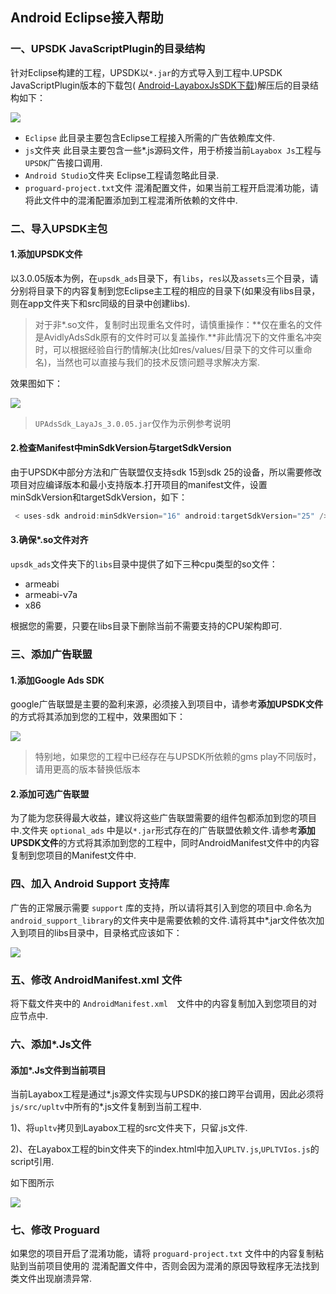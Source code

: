 ## Android Eclipse接入帮助

### 一、UPSDK JavaScriptPlugin的目录结构
针对Eclipse构建的工程，UPSDK以`*.jar`的方式导入到工程中.UPSDK JavaScriptPlugin版本的下载包( [Android-LayaboxJsSDK下载](http://doc.upltv.com/en/master/chapters/chapter09.html "SDKDownLoad"))解压后的目录结构如下：

![](http://docc.upltv.com/uploads/201809/5b98f4a1c89a1_5b98f4a1.png)

- `Eclipse`
	此目录主要包含Eclipse工程接入所需的广告依赖库文件.
- `js`文件夹
	此目录主要包含一些*.js源码文件，用于桥接当前`Layabox Js`工程与`UPSDK`广告接口调用.
- `Android Studio`文件夹
	Eclipse工程请忽略此目录.
- `proguard-project.txt`文件
	混淆配置文件，如果当前工程开启混淆功能，请将此文件中的混淆配置添加到工程混淆所依赖的文件中.
	

### 二、导入UPSDK主包
#### 1.添加UPSDK文件
以3.0.05版本为例，在`upsdk_ads`目录下，有`libs`，`res`以及`assets`三个目录，请分别将目录下的内容复制到您Eclipse主工程的相应的目录下(如果没有libs目录，则在app文件夹下和src同级的目录中创建libs).
> 对于非*.so文件，复制时出现重名文件时，请慎重操作：**仅在重名的文件是AvidlyAdsSdk原有的文件时可以复盖操作.**非此情况下的文件重名冲突时，可以根据经验自行酌情解决(比如res/values/目录下的文件可以重命名)，当然也可以直接与我们的技术反馈问题寻求解决方案.

效果图如下：

![](http://docc.upltv.com/uploads/201809/5b98f614c67d9_5b98f614.png)

> `UPAdsSdk_LayaJs_3.0.05.jar`仅作为示例参考说明

#### 2.检查Manifest中minSdkVersion与targetSdkVersion
由于UPSDK中部分方法和广告联盟仅支持sdk 15到sdk 25的设备，所以需要修改项目对应编译版本和最小支持版本.打开项目的manifest文件，设置minSdkVersion和targetSdkVersion，如下：
```groovy
 < uses-sdk android:minSdkVersion="16" android:targetSdkVersion="25" />
```
#### 3.确保*.so文件对齐
`upsdk_ads`文件夹下的`libs`目录中提供了如下三种cpu类型的so文件：
- armeabi
- armeabi-v7a
- x86

根据您的需要，只要在libs目录下删除当前不需要支持的CPU架构即可.

### 三、添加广告联盟
#### 1.添加Google Ads SDK
google广告联盟是主要的盈利来源，必须接入到项目中，请参考**添加UPSDK文件**的方式将其添加到您的工程中，效果图如下：

![](http://docc.upltv.com/uploads/201809/5b98f679af237_5b98f679.png)

> 特别地，如果您的工程中已经存在与UPSDK所依赖的gms play不同版时，请用更高的版本替换低版本

#### 2.添加可选广告联盟
为了能为您获得最大收益，建议将这些广告联盟需要的组件包都添加到您的项目中.文件夹 `optional_ads` 中是以`*.jar`形式存在的广告联盟依赖文件.请参考**添加UPSDK文件**的方式将其添加到您的工程中，同时AndroidManifest文件中的内容复制到您项目的Manifest文件中.

### 四、加入 Android Support 支持库
广告的正常展示需要 `support` 库的支持，所以请将其引入到您的项目中.命名为`android_support_library`的文件夹中是需要依赖的文件.请将其中*.jar文件依次加入到项目的libs目录中，目录格式应该如下：

![](http://docc.upltv.com/uploads/201809/5b98f6edd1b61_5b98f6ed.png)

### 五、修改 AndroidManifest.xml 文件
将下载文件夹中的 `AndroidManifest.xml  `文件中的内容复制加入到您项目的对应节点中.

### 六、添加*.Js文件
#### 添加*.Js文件到当前项目

当前Layabox工程是通过*.js源文件实现与UPSDK的接口跨平台调用，因此必须将`js/src/upltv`中所有的*.js文件复制到当前工程中.

1)、将`upltv`拷贝到Layabox工程的src文件夹下，只留.js文件.

2)、在Layabox工程的bin文件夹下的index.html中加入`UPLTV.js`,`UPLTVIos.js`的script引用.

如下图所示

![](http://docc.upltv.com/uploads/201809/5b98f2c8af661_5b98f2c8.png)

### 七、修改 Proguard
如果您的项目开启了混淆功能，请将 `proguard-project.txt` 文件中的内容复制粘贴到当前项目使用的 混淆配置文件中，否则会因为混淆的原因导致程序无法找到类文件出现崩溃异常.


